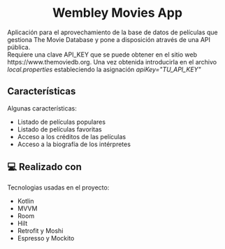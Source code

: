 <h1 align="center" id="title">Wembley Movies App</h1>

<p id="description">Aplicación para el aprovechamiento de la base de datos de películas que gestiona The Movie Database y pone a disposición através de una API pública.<br/>Requiere una clave API_KEY que se puede obtener en el sitio web https://www.themoviedb.org. Una vez obtenida introducirla en el archivo <i>local.properties</i> estableciendo la asignación <i>apiKey="TU_API_KEY"</i></p>


<h2>Características</h2>

Algunas características:

*   Listado de películas populares
*   Listado de películas favoritas
*   Acceso a los créditos de las películas
*   Acceso a la biografía de los intérpretes



<h2>💻 Realizado con</h2>

Tecnologias usadas en el proyecto:

*   Kotlin
*   MVVM
*   Room
*   Hilt
*   Retrofit y Moshi
*   Espresso y Mockito
